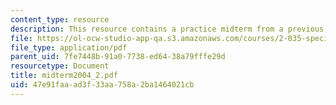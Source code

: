 ```yaml
---
content_type: resource
description: This resource contains a practice midterm from a previous year.
file: https://ol-ocw-studio-app-qa.s3.amazonaws.com/courses/2-035-special-topics-in-mathematics-with-applications-linear-algebra-and-the-calculus-of-variations-spring-2007/47e91faaad3f33aa758a2ba1464021cb_midterm2004_2.pdf
file_type: application/pdf
parent_uid: 7fe7448b-91a0-7738-ed64-38a79fffe29d
resourcetype: Document
title: midterm2004_2.pdf
uid: 47e91faa-ad3f-33aa-758a-2ba1464021cb
---
```

